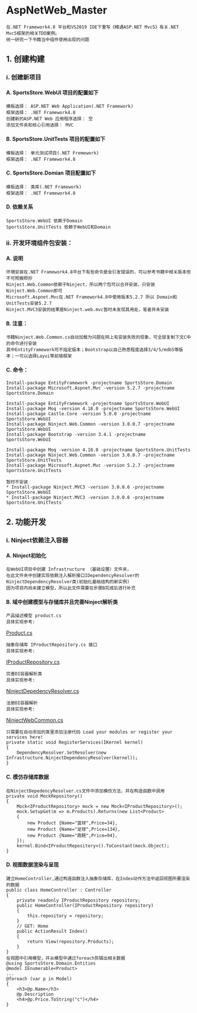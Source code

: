 # AspNetWeb_Master
	在.NET Framework4.8 平台和VS2019 IDE下重写《精通ASP.NET Mvc5》有关.NET Mvc5框架的相关TDD案例。
	统一研究一下书籍当中组件使用出现的问题
## 1. 创建构建<br>
### i. 创建新项目<br>
#### A. SportsStore.WebUI 项目的配置如下<br>
	模板选择： ASP.NET Web Application(.NET Framework)
	框架选择： .NET Framework4.8
	创建新的ASP.NET Web 应用程序选择： 空
	添加文件夹和核心引用选择： MVC
#### B. SportsStore.UnitTests 项目的配置如下
	模板选择： 单元测试项目(.NET Fremework)
	框架选择： .NET Framework4.8
#### C. SportsStore.Domian 项目配置如下
	模板选择： 类库(.NET Framework)
	框架选择： .NET Framework4.8
#### D. 依赖关系
	SportsStore.WebUI 依赖于Domain
	SportsStore.UnitTests 依赖于WebUI和Domain
### ii. 开发环境组件包安装：
#### A. 说明
	环境安装在.NET Framework4.8平台下有些命令是会引发错误的，可以参考书籍中相关版本但不可照搬照抄
	Ninject.Web.Common依赖于Ninject，所以两个包可以合并安装，只安装Ninject.Web.Common即可
	Microsoft.Aspnet.Mvc在.NET Framework4.8中使用版本5.2.7 所以 Domain和UnitTests安装5.2.7
	Ninject.MVC3安装的结果是Ninject.web.mvc暂时未发现其用处，笔者并未安装
#### B. 注意：
	书籍Ninject.Web.Common.cs自动加载为问题在网上有安装失败的现象，可全部复制下文C中的命令进行安装
	其中EntityFramework可不指定版本；Bootstrap以自己熟悉程度选择3/4/5/mdb5等版本；一可以选择Layui等前端框架
#### C. 命令：
	Install-package EntityFramework -projectname SportsStore.Domain
	Install-package Microsoft.Aspnet.Mvc -version 5.2.7 -projectname SportsStore.Domain

	Install-package EntityFramework -projectname SportsStore.WebUI
	Install-package Moq -version 4.18.0 -projectname SportsStore.WebUI
	Install-package Castle.Core -version 5.0.0 -projectname SportsStore.WebUI
	Install-package Ninject.Web.Common -version 3.0.0.7 -projectname SportsStore.WebUI
	Install-package Bootstrap -version 3.4.1 -projectname SportsStore.WebUI
	
	Install-package Moq -version 4.18.0 -projectname SportsStore.UnitTests
	Install-package Ninject.Web.Common -version 3.0.0.7 -projectname SportsStore.UnitTests
	Install-package Microsoft.Aspnet.Mvc -version 5.2.7 -projectname SportsStore.UnitTests

	暂时不安装
	* Install-package Ninject.MVC3 -version 3.0.0.6 -projectname SportsStore.WebUI
	* Install-package Ninject.MVC3 -version 3.0.0.6 -projectname SportsStore.UnitTests
## 2. 功能开发
### i. Ninject依赖注入容器
#### A. Ninject初始化
	在WebUI项目中创建 Infrastructure （基础设置）文件夹，
	在此文件夹中创建实现依赖注入解析接口IDependencyResolver的NinjectDependencyResolver类(初始化基础结构的新实例)
	因为项目内尚未建立模型，所以此文件需要在步骤B完成后进行补充
#### B. 域中创建模型与存储库并且完善Ninject解析类
	产品描述模型 product.cs
	具体实现参考:
[Product.cs](https://github.com/ChuanmingXie/AspNetWeb_Master/blob/master/SportsStore.Domain/Entities/Product.cs "Product.cs")

	抽象存储库 IProductRepository.cs 接口
	具体实现参考:
[IProductRepository.cs](https://github.com/ChuanmingXie/AspNetWeb_Master/blob/master/SportsStore.Domain/Abstract/IProductRepository.cs "IProductRepository.cs")
	
	完善DI容器解析类
	具体实现参考:
[NinjectDepedencyResolver.cs](https://github.com/ChuanmingXie/AspNetWeb_Master/blob/master/SportsStore.WebUI/Infrastructure/NinjectDepedencyResolver.cs "NinjectDepedencyResolver.cs")
	
	注册DI容器解析
	具体实现参考:
[NinjectWebCommon.cs](https://github.com/ChuanmingXie/AspNetWeb_Master/blob/master/SportsStore.WebUI/App_Start/NinjectWebCommon.cs "NinjectWebCommon.cs")
	
	只需要在自动添加的类里添加注册代码 Load your modules or register your services here!
	private static void RegisterServices(IKernel kernel)
	{
		DependencyResolver.SetResolver(new Infrastructure.NinjectDependencyResolver(kernel));
	}
#### C. 模仿存储库数据
	在NinjectDepedencyResolver.cs文件中添加模仿方法，并在构造函数中调用
	private void MockRepository()
	{
		Mock<IProductRepository> mock = new Mock<IProductRepository>();
		mock.SetupGet(m => m.Products).Returns(new List<Product>
		{
			new Product {Name="篮球",Price=34},
			new Product {Name="足球",Price=134},
			new Product {Name="跑鞋",Price=94},
		});
		kernel.Bind<IProductRepository>().ToConstant(mock.Object);
	}
#### D. 视图数据渲染与呈现
	建立HomeController,通过构造函数注入抽象存储库，在Index动作方法中返回视图所要渲染的数据
	public class HomeController : Controller
	{
		private readonly IProductRepository repository;
		public HomeController(IProductRepository repository)
		{
			this.repository = repository;
		}
		// GET: Home
		public ActionResult Index()
		{
			return View(repository.Products);
		}
	}
	在视图中引用模型，并从模型中通过foreach剪辑出相关数据
	@using SportsStore.Domain.Entities
	@model IEnumerable<Product>
	...
	@foreach (var p in Model)
	{
		<h3>@p.Name</h3>
		@p.Description
		<h4>@p.Price.ToString("c")</h4>
	}
